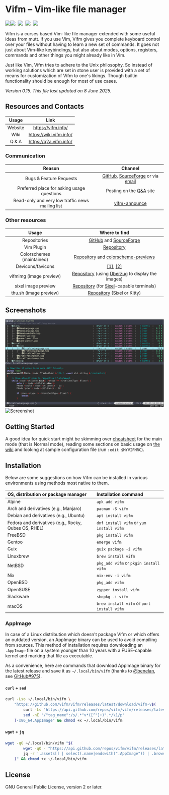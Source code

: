 # Vifm – Vim-like file manager

<img align="left" src="data/graphics/vifm.svg"/>

[![][AA]][A]  [![][FF]][F]  [![][UU]][U]  [![][SS]][S]

Vifm is a curses based Vim-like file manager extended with some useful
ideas from mutt.  If you use Vim, Vifm gives you complete keyboard control
over your files without having to learn a new set of commands.  It goes not
just about Vim-like keybindings, but also about modes, options, registers,
commands and other things you might already like in Vim.

Just like Vim, Vifm tries to adhere to the Unix philosophy.  So instead of
working solutions which are set in stone user is provided with a set of
means for customization of Vifm to one's likings.  Though builtin
functionality should be enough for most of use cases.

_Version 0.15.  This file last updated on 8 June 2025._

## Resources and Contacts ##

| Usage   | Link
| :---:   | :--:
| Website | https://vifm.info/
| Wiki    | https://wiki.vifm.info/
| Q & A   | https://q2a.vifm.info/

### Communication ###

| Reason                                           | Channel
| :----:                                           | :-----:
| Bugs & Feature Requests                          | [GitHub][bugs-gh], [SourceForge][bugs-sf] or via [email]
| Preferred place for asking usage questions       | Posting on the [Q&A] site
| Read-only and very low traffic news mailing list | [vifm-announce]

### Other resources ###

| Usage                     | Where to find
| :---:                     | :-----------:
| Repositories              | [GitHub][repo-gh] and [SourceForge][repo-sf]
| Vim Plugin                | [Repository][vim-plugin]
| Colorschemes (maintained) | [Repository][colors] and [colorscheme-previews]
| Devicons/favicons         | [[1]][devicons-1], [[2]][devicons-2]
| vifmimg (image preview)   | [Repository][vifmimg] (using [Überzug] to display the images)
| sixel image preview       | [Repository][sixel-preview] (for [Sixel]-capable terminals)
| thu.sh (image preview)    | [Repository][thu.sh] (Sixel or Kitty)

## Screenshots ##

![Screenshot](data/graphics/screenshot.png)
![Screenshot](data/graphics/screenshot2.png)

## Getting Started ##

A good idea for quick start might be skimming over [cheatsheet] for the main
mode (that is Normal mode), reading some sections on basic usage on
[the wiki][wiki-manual] and looking at sample configuration file (run
`:edit $MYVIFMRC`).

## Installation ##

Below are some suggestions on how Vifm can be installed in various
environments using methods most native to them.

| OS, distribution or package manager                  | Installation command
| :----------------------------------                  | :-------------------
| Alpine                                               | `apk add vifm`
| Arch and derivatives (e.g., Manjaro)                 | `pacman -S vifm`
| Debian and derivatives (e.g., Ubuntu)                | `apt install vifm`
| Fedora and derivatives (e.g., Rocky, Qubes OS, RHEL) | `dnf install vifm` or `yum install vifm`
| FreeBSD                                              | `pkg install vifm`
| Gentoo                                               | `emerge vifm`
| Guix                                                 | `guix package -i vifm`
| Linuxbrew                                            | `brew install vifm`
| NetBSD                                               | `pkg_add vifm` or `pkgin install vifm`
| Nix                                                  | `nix-env -i vifm`
| OpenBSD                                              | `pkg_add vifm`
| OpenSUSE                                             | `zypper install vifm`
| Slackware                                            | `sbopkg -i vifm`
| macOS                                                | `brew install vifm` or `port install vifm`

### AppImage ###

In case of a Linux distribution which doesn't package Vifm or which offers an
outdated version, an AppImage binary can be used to avoid compiling from
sources.  This method of installation requires downloading an `.AppImage` file
on a system younger than 10 years with a FUSE-capable kernel and marking that
file as executable.

As a convenience, here are commands that download AppImage binary for the latest
release and save it as `~/.local/bin/vifm` (thanks to [@benelan], see
[GitHub#975]).

#### `curl` + `sed` ####

```bash
curl -Lso ~/.local/bin/vifm \
    "https://github.com/vifm/vifm/releases/latest/download/vifm-v$(
        curl -Ls "https://api.github.com/repos/vifm/vifm/releases/latest" |
        sed -nE '/"tag_name":/s/.*"v*([^"]+)".*/\1/p'
    )-x86_64.AppImage" && chmod +x ~/.local/bin/vifm
```

#### `wget` + `jq` ####

```bash
wget -qO ~/.local/bin/vifm "$(
        wget -qO - "https://api.github.com/repos/vifm/vifm/releases/latest" |
        jq -r '.assets[] | select(.name|endswith(".AppImage")) | .browser_download_url'
    )" && chmod +x ~/.local/bin/vifm
```

## License ##

GNU General Public License, version 2 or later.

[Q&A]: https://q2a.vifm.info/
[email]: mailto:xaizek@posteo.net
[vifm-announce]: https://lists.sourceforge.net/lists/listinfo/vifm-announce
[vim-plugin]: https://github.com/vifm/vifm.vim
[colors]: https://github.com/vifm/vifm-colors
[colorscheme-previews]: https://vifm.info/colorschemes.shtml
[devicons-1]: https://github.com/cirala/vifm_devicons
[devicons-2]: https://github.com/yanzhang0219/dotfiles/tree/master/.config/vifm
[vifmimg]: https://github.com/cirala/vifmimg
[sixel-preview]: https://github.com/eylles/vifm-sixel-preview
[thu.sh]: https://github.com/iambumblehead/thu.sh
[Überzug]: https://github.com/jstkdng/ueberzugpp/
[bugs-gh]: https://github.com/vifm/vifm/issues
[bugs-sf]: https://sourceforge.net/p/vifm/_list/tickets
[repo-gh]: https://github.com/vifm/vifm
[repo-sf]: https://sourceforge.net/projects/vifm/
[cheatsheet]: https://vifm.info/cheatsheets.shtml
[wiki-manual]: https://wiki.vifm.info/index.php?title=Manual
[Sixel]: https://www.arewesixelyet.com/
[@benelan]: https://github.com/benelan
[GitHub#975]: https://github.com/vifm/vifm/issues/975

[AA]: https://ci.appveyor.com/api/projects/status/ywfhdev1l3so1f5e/branch/master?svg=true
[A]: https://ci.appveyor.com/project/xaizek/vifm/branch/master
[FF]: http://ci.vifm.info/badges/svg/master
[F]: http://ci.vifm.info/
[UU]: http://cov.vifm.info/badges/svg/master
[U]: http://cov.vifm.info/branches/master
[SS]: https://scan.coverity.com/projects/699/badge.svg
[S]: https://scan.coverity.com/projects/vifm-vifm
